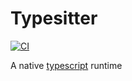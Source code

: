 # Typesitter

[![CI](https://github.com/5c077m4n/typesitter/actions/workflows/ci.yaml/badge.svg)](https://github.com/5c077m4n/typesitter/actions/workflows/ci.yaml)

A native [typescript](https://www.typescriptlang.org/) runtime
